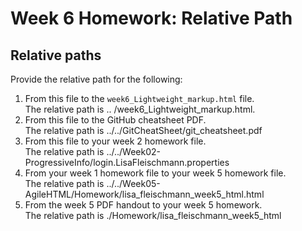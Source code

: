 # Week 6 Homework: Relative Path
## Relative paths

Provide the relative path for the following:

1. From this file to the `week6_Lightweight_markup.html` file.  
The relative path is .. /week6_Lightweight_markup.html.  
1. From this file to the GitHub cheatsheet PDF.  
The relative path is ../../GitCheatSheet/git_cheatsheet.pdf
1. From this file to your week 2 homework file.  
The relative path is ../../Week02-ProgressiveInfo/login.LisaFleischmann.properties  
1. From your week 1 homework file to your week 5 homework file.  
The relative path is ../../Week05-AgileHTML/Homework/lisa_fleischmann_week5_html.html  
1. From the week 5 PDF handout to your week 5 homework.  
The relative path is ./Homework/lisa_fleischmann_week5_html
